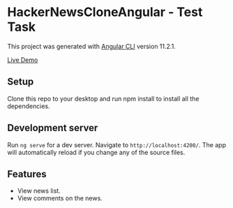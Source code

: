 # HackerNewsCloneAngular - Test Task

This project was generated with [Angular CLI](https://github.com/angular/angular-cli) version 11.2.1.

[Live Demo](https://antonscherba.github.io/hacker-news-clone-angular/)

## Setup

Clone this repo to your desktop and run npm install to install all the dependencies.

## Development server

Run `ng serve` for a dev server. Navigate to `http://localhost:4200/`. The app will automatically reload if you change any of the source files.

## Features

- View news list.
- View comments on the news.
